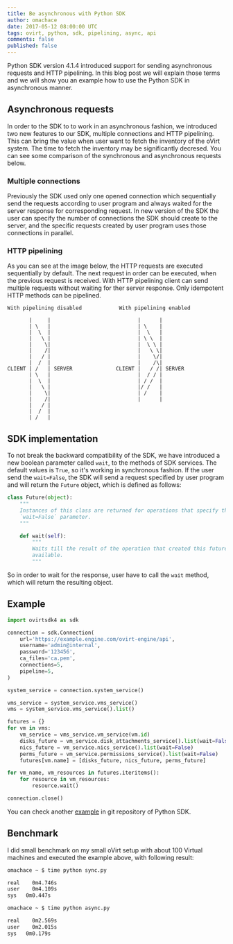 ```yaml
---
title: Be asynchronous with Python SDK
author: omachace
date: 2017-05-12 08:00:00 UTC
tags: ovirt, python, sdk, pipelining, async, api
comments: false
published: false
---
```


Python SDK version 4.1.4 introduced support for sending asynchronous requests and HTTP pipelining. In this blog post we will explain those terms and we will show you an example how to use the Python SDK in asynchronous manner.

## Asynchronous requests

In order to the SDK to to work in an asynchronous fashion, we introduced two new features to our SDK, multiple connections and HTTP pipelining.
This can bring the value when user want to fetch the inventory of the oVirt system. The time to fetch the inventory may be significantly decresed.
You can see some comparison of the synchronous and asynchronous requests below.

### Multiple connections

Previously the SDK used only one opened connection which sequentially send the requests according to user program and always waited for the server response for corresponding request.
In new version of the SDK the user can specify the number of connections the SDK should create to the server, and the specific requests created by user program uses those connections in parallel.

### HTTP pipelining

As you can see at the image below, the HTTP requests are executed sequentially by default. The next request in order can be executed, when the previous request is received.
With HTTP pipelining client can send multiple requests without waiting for ther server response. Only idempotent HTTP methods can be pipelined.

```
With pipelining disabled            With pipelining enabled

       |     |                            |      |
       | \   |                            | \    |
       |  \  |                            |  \   |
       |   \ |                            | \ \  |
       |    \|                            |  \ \ |
       |    /|                            |   \ \|
       |   / |                            |    \/| 
       |  /  |                            |    /\|
CLIENT | /   | SERVER              CLIENT |   / /| SERVER
       | \   |                            |  / / |
       |  \  |                            | / /  |
       |   \ |                            |/ /   |
       |    \|                            | /    |
       |    /|                            |      |
       |   / |                            
       |  /  |                            
       | /   |                            
```

## SDK implementation

To not break the backward compatibility of the SDK, we have introduced a new boolean parameter called ```wait```, to the methods of SDK services.
The default values is ```True```, so it's working in synchronous fashion. If the user send the ```wait=False```, the SDK will send a request specified by user program and will return the ```Future``` object,
which is defined as follows:

```python
class Future(object):
    """
    Instances of this class are returned for operations that specify the
    `wait=False` parameter.
    """

    def wait(self):
        """
        Waits till the result of the operation that created this future is
        available.
        """
```

So in order to wait for the response, user have to call the ```wait``` method, which will return the resulting object.

## Example

```python
import ovirtsdk4 as sdk

connection = sdk.Connection(
    url='https://example.engine.com/ovirt-engine/api',
    username='admin@internal',
    password='123456',
    ca_files='ca.pem',
    connections=5,
    pipeline=5,
)

system_service = connection.system_service()

vms_service = system_service.vms_service()
vms = system_service.vms_service().list()

futures = {}
for vm in vms:
    vm_service = vms_service.vm_service(vm.id)
    disks_future = vm_service.disk_attachments_service().list(wait=False)
    nics_future = vm_service.nics_service().list(wait=False)
    perms_future = vm_service.permissions_service().list(wait=False)
    futures[vm.name] = [disks_future, nics_future, perms_future]

for vm_name, vm_resources in futures.iteritems():
    for resource in vm_resources:
        resource.wait()

connection.close()
```

You can check another [example] in git repository of Python SDK.

## Benchmark

I did small benchmark on my small oVirt setup with about 100 Virtual machines and
executed the example above, with following result:

```bash
omachace ~ $ time python sync.py 

real	0m4.746s
user	0m4.109s
sys	  0m0.447s

omachace ~ $ time python async.py 

real	0m2.569s
user	0m2.015s
sys	  0m0.179s
```

[example]: https://github.com/oVirt/ovirt-engine-sdk/blob/master/sdk/examples/asynchronous_inventory.py
